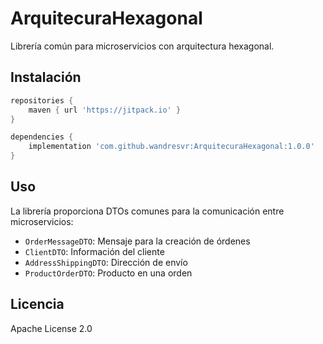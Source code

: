 # ArquitecuraHexagonal

Librería común para microservicios con arquitectura hexagonal.

## Instalación

```gradle
repositories {
    maven { url 'https://jitpack.io' }
}

dependencies {
    implementation 'com.github.wandresvr:ArquitecuraHexagonal:1.0.0'
}
```

## Uso

La librería proporciona DTOs comunes para la comunicación entre microservicios:

- `OrderMessageDTO`: Mensaje para la creación de órdenes
- `ClientDTO`: Información del cliente
- `AddressShippingDTO`: Dirección de envío
- `ProductOrderDTO`: Producto en una orden

## Licencia

Apache License 2.0 